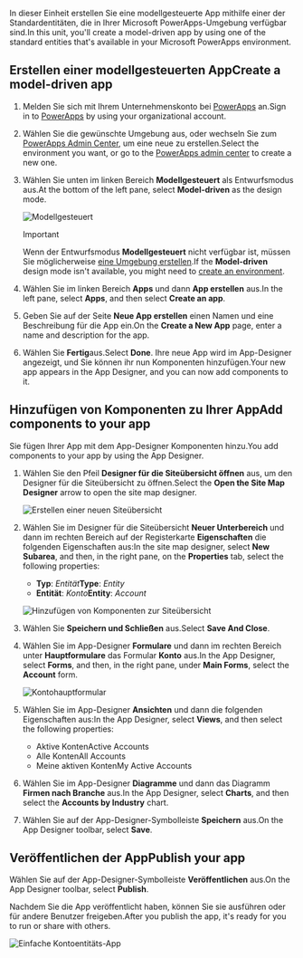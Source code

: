 <span data-ttu-id="6db85-101">In dieser Einheit erstellen Sie eine modellgesteuerte App mithilfe einer der Standardentitäten, die in Ihrer Microsoft PowerApps-Umgebung verfügbar sind.</span><span class="sxs-lookup"><span data-stu-id="6db85-101">In this unit, you'll create a model-driven app by using one of the standard entities that's available in your Microsoft PowerApps environment.</span></span>

## <a name="create-a-model-driven-app"></a><span data-ttu-id="6db85-102">Erstellen einer modellgesteuerten App</span><span class="sxs-lookup"><span data-stu-id="6db85-102">Create a model-driven app</span></span>

1. <span data-ttu-id="6db85-103">Melden Sie sich mit Ihrem Unternehmenskonto bei [PowerApps](https://web.powerapps.com/) an.</span><span class="sxs-lookup"><span data-stu-id="6db85-103">Sign in to [PowerApps](https://web.powerapps.com/) by using your organizational account.</span></span>
1. <span data-ttu-id="6db85-104">Wählen Sie die gewünschte Umgebung aus, oder wechseln Sie zum [PowerApps Admin Center](https://admin.powerapps.com/), um eine neue zu erstellen.</span><span class="sxs-lookup"><span data-stu-id="6db85-104">Select the environment you want, or go to the [PowerApps admin center](https://admin.powerapps.com/) to create a new one.</span></span>
1. <span data-ttu-id="6db85-105">Wählen Sie unten im linken Bereich **Modellgesteuert** als Entwurfsmodus aus.</span><span class="sxs-lookup"><span data-stu-id="6db85-105">At the bottom of the left pane, select **Model-driven** as the design mode.</span></span> 

    ![Modellgesteuert](../media/choose-design-mode.png)

    > [!IMPORTANT]
    > <span data-ttu-id="6db85-107">Wenn der Entwurfsmodus **Modellgesteuert** nicht verfügbar ist, müssen Sie möglicherweise [eine Umgebung erstellen](https://docs.microsoft.com/powerapps/administrator/create-environment).</span><span class="sxs-lookup"><span data-stu-id="6db85-107">If the **Model-driven** design mode isn't available, you might need to [create an environment](https://docs.microsoft.com/powerapps/administrator/create-environment).</span></span>

1. <span data-ttu-id="6db85-108">Wählen Sie im linken Bereich **Apps** und dann **App erstellen** aus.</span><span class="sxs-lookup"><span data-stu-id="6db85-108">In the left pane, select **Apps**, and then select **Create an app**.</span></span>
1. <span data-ttu-id="6db85-109">Geben Sie auf der Seite **Neue App erstellen** einen Namen und eine Beschreibung für die App ein.</span><span class="sxs-lookup"><span data-stu-id="6db85-109">On the **Create a New App** page, enter a name and description for the app.</span></span>
1. <span data-ttu-id="6db85-110">Wählen Sie **Fertig**aus.</span><span class="sxs-lookup"><span data-stu-id="6db85-110">Select **Done**.</span></span> <span data-ttu-id="6db85-111">Ihre neue App wird im App-Designer angezeigt, und Sie können ihr nun Komponenten hinzufügen.</span><span class="sxs-lookup"><span data-stu-id="6db85-111">Your new app appears in the App Designer, and you can now add components to it.</span></span>

## <a name="add-components-to-your-app"></a><span data-ttu-id="6db85-112">Hinzufügen von Komponenten zu Ihrer App</span><span class="sxs-lookup"><span data-stu-id="6db85-112">Add components to your app</span></span>
<span data-ttu-id="6db85-113">Sie fügen Ihrer App mit dem App-Designer Komponenten hinzu.</span><span class="sxs-lookup"><span data-stu-id="6db85-113">You add components to your app by using the App Designer.</span></span>

1. <span data-ttu-id="6db85-114">Wählen Sie den Pfeil **Designer für die Siteübersicht öffnen** aus, um den Designer für die Siteübersicht zu öffnen.</span><span class="sxs-lookup"><span data-stu-id="6db85-114">Select the **Open the Site Map Designer** arrow to open the site map designer.</span></span>

    ![Erstellen einer neuen Siteübersicht](../media/new-sitemap.png)

2. <span data-ttu-id="6db85-116">Wählen Sie im Designer für die Siteübersicht **Neuer Unterbereich** und dann im rechten Bereich auf der Registerkarte **Eigenschaften** die folgenden Eigenschaften aus:</span><span class="sxs-lookup"><span data-stu-id="6db85-116">In the site map designer, select **New Subarea**, and then, in the right pane, on the **Properties** tab, select the following properties:</span></span>

    - <span data-ttu-id="6db85-117">**Typ**: *Entität*</span><span class="sxs-lookup"><span data-stu-id="6db85-117">**Type**: *Entity*</span></span>
    - <span data-ttu-id="6db85-118">**Entität**: *Konto*</span><span class="sxs-lookup"><span data-stu-id="6db85-118">**Entity**: *Account*</span></span>

    ![Hinzufügen von Komponenten zur Siteübersicht](../media/sitemap.png)

3. <span data-ttu-id="6db85-120">Wählen Sie **Speichern und Schließen** aus.</span><span class="sxs-lookup"><span data-stu-id="6db85-120">Select **Save And Close**.</span></span>
4. <span data-ttu-id="6db85-121">Wählen Sie im App-Designer **Formulare** und dann im rechten Bereich unter **Hauptformulare** das Formular **Konto** aus.</span><span class="sxs-lookup"><span data-stu-id="6db85-121">In the App Designer, select **Forms**, and then, in the right pane, under **Main Forms**, select the **Account** form.</span></span>

    ![Kontohauptformular](../media/main-form.png)

5. <span data-ttu-id="6db85-123">Wählen Sie im App-Designer **Ansichten** und dann die folgenden Eigenschaften aus:</span><span class="sxs-lookup"><span data-stu-id="6db85-123">In the App Designer, select **Views**, and then select the following properties:</span></span>

    - <span data-ttu-id="6db85-124">Aktive Konten</span><span class="sxs-lookup"><span data-stu-id="6db85-124">Active Accounts</span></span>
    - <span data-ttu-id="6db85-125">Alle Konten</span><span class="sxs-lookup"><span data-stu-id="6db85-125">All Accounts</span></span>
    - <span data-ttu-id="6db85-126">Meine aktiven Konten</span><span class="sxs-lookup"><span data-stu-id="6db85-126">My Active Accounts</span></span>

6. <span data-ttu-id="6db85-127">Wählen Sie im App-Designer **Diagramme** und dann das Diagramm **Firmen nach Branche** aus.</span><span class="sxs-lookup"><span data-stu-id="6db85-127">In the App Designer, select **Charts**, and then select the **Accounts by Industry** chart.</span></span>
7. <span data-ttu-id="6db85-128">Wählen Sie auf der App-Designer-Symbolleiste **Speichern** aus.</span><span class="sxs-lookup"><span data-stu-id="6db85-128">On the App Designer toolbar, select **Save**.</span></span>

<!-- ##  Validate your app
This step checks for component dependencies that are required for the app to work, but haven't yet been added to the app. 

1. On the app designer canvas, select the component that indicates a dependency, such as the **Forms** component. Then, on the right-pane select the **Required** tab, expand **Entity Dependencies** and then select all required dependencies. 

    ![Add dependencies](../media/build-first-model-driven-app/resolve-dependencies.png)

2. Select **Add Dependencies**.
3. On the app designer toolbar, select **Save**.  -->

## <a name="publish-your-app"></a><span data-ttu-id="6db85-129">Veröffentlichen der App</span><span class="sxs-lookup"><span data-stu-id="6db85-129">Publish your app</span></span>
<span data-ttu-id="6db85-130">Wählen Sie auf der App-Designer-Symbolleiste **Veröffentlichen** aus.</span><span class="sxs-lookup"><span data-stu-id="6db85-130">On the App Designer toolbar, select **Publish**.</span></span>

<span data-ttu-id="6db85-131">Nachdem Sie die App veröffentlicht haben, können Sie sie ausführen oder für andere Benutzer freigeben.</span><span class="sxs-lookup"><span data-stu-id="6db85-131">After you publish the app, it's ready for you to run or share with others.</span></span>

![Einfache Kontoentitäts-App](../media/accounts-quickstart-app.png)
